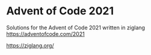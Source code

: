 # Advent of Code 2021

Solutions for the Advent of Code 2021 written in ziglang
https://adventofcode.com/2021

https://ziglang.org/